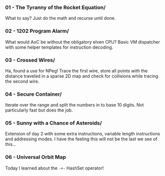 
### 01 - The Tyranny of the Rocket Equation/

What to say? Just do the math and recurse until done.

### 02 - 1202 Program Alarm/

What would AoC be without the obligatory elven CPU? Basic VM dispatcher
with some helper templates for instruction decoding.

### 03 - Crossed Wires/

Ha, found a use for NPeg! Trace the first wire, store all points with the
distance traveled in a sparse 2D map and check for collisions while tracing the
second wire.

### 04 - Secure Container/

Iterate over the range and split the numbers in to base 10 digits. Not
particularly fast but does the job.

### 05 - Sunny with a Chance of Asteroids/

Extension of day 2 with some extra instructions, variable length instructions
and addressing modes. I have the feeling this will not be the last we see of
this...

### 06 - Universal Orbit Map

Today I learned about the `-+-` HashSet operator!

